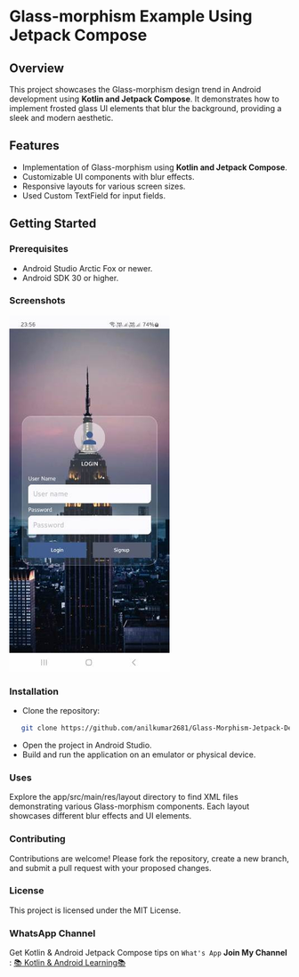 # Glass-morphism Example Using Jetpack Compose

## Overview

This project showcases the Glass-morphism design trend in Android development using **Kotlin and Jetpack Compose**. 
It demonstrates how to implement frosted glass UI elements that blur the background, providing a sleek and modern aesthetic.

## Features

- Implementation of Glass-morphism using **Kotlin and Jetpack Compose**.
- Customizable UI components with blur effects.
- Responsive layouts for various screen sizes.
- Used Custom TextField for input fields.

## Getting Started

### Prerequisites

- Android Studio Arctic Fox or newer.
- Android SDK 30 or higher.

### Screenshots

![Screen](screenshots/jetpack_screen.jpeg)

### Installation

- Clone the repository:

```bash
   git clone https://github.com/anilkumar2681/Glass-Morphism-Jetpack-Demo.git
```

- Open the project in Android Studio.
- Build and run the application on an emulator or physical device.

### Uses

Explore the app/src/main/res/layout directory to find XML files demonstrating various Glass-morphism
components. Each layout showcases different blur effects and UI elements.

### Contributing

Contributions are welcome! Please fork the repository, create a new branch, and submit a pull
request with your proposed changes.

### License

This project is licensed under the MIT License.

### WhatsApp Channel
Get Kotlin & Android Jetpack Compose tips on `What's App` **Join My Channel** :
[📚 Kotlin & Android Learning📚](https://whatsapp.com/channel/0029VbBGTNr90x2umLoWKU3z)

